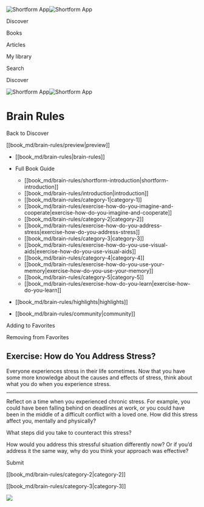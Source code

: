 ![Shortform App](/img/logo.36a2399e.svg)![Shortform App](/img/logo-dark.70c1b072.svg)

Discover

Books

Articles

My library

Search

Discover

![Shortform App](/img/logo.36a2399e.svg)![Shortform App](/img/logo-dark.70c1b072.svg)

# Brain Rules

Back to Discover

[[book_md/brain-rules/preview|preview]]

  * [[book_md/brain-rules|brain-rules]]
  * Full Book Guide

    * [[book_md/brain-rules/shortform-introduction|shortform-introduction]]
    * [[book_md/brain-rules/introduction|introduction]]
    * [[book_md/brain-rules/category-1|category-1]]
    * [[book_md/brain-rules/exercise-how-do-you-imagine-and-cooperate|exercise-how-do-you-imagine-and-cooperate]]
    * [[book_md/brain-rules/category-2|category-2]]
    * [[book_md/brain-rules/exercise-how-do-you-address-stress|exercise-how-do-you-address-stress]]
    * [[book_md/brain-rules/category-3|category-3]]
    * [[book_md/brain-rules/exercise-how-do-you-use-visual-aids|exercise-how-do-you-use-visual-aids]]
    * [[book_md/brain-rules/category-4|category-4]]
    * [[book_md/brain-rules/exercise-how-do-you-use-your-memory|exercise-how-do-you-use-your-memory]]
    * [[book_md/brain-rules/category-5|category-5]]
    * [[book_md/brain-rules/exercise-how-do-you-learn|exercise-how-do-you-learn]]
  * [[book_md/brain-rules/highlights|highlights]]
  * [[book_md/brain-rules/community|community]]



Adding to Favorites 

Removing from Favorites 

## Exercise: How do You Address Stress?

Everyone experiences stress in their life sometimes. Now that you have some more knowledge about the causes and effects of stress, think about what you do when you experience stress.

* * *

Reflect on a time when you experienced chronic stress. For example, you could have been falling behind on deadlines at work, or you could have been in the middle of a difficult conflict with a loved one. How did this stress affect you, mentally and physically?

What steps did you take to counteract this stress?

How would you address this stressful situation differently now? Or if you’d address it the same way, why do you think your approach was effective?

Submit 

[[book_md/brain-rules/category-2|category-2]]

[[book_md/brain-rules/category-3|category-3]]

![](https://bat.bing.com/action/0?ti=56018282&Ver=2&mid=dce1e039-7b9d-4f27-9922-24f7924fe32a&sid=49fff5b0636c11eeb9c611038afc8668&vid=4a005010636c11ee80c703d4c4a7acd5&vids=0&msclkid=N&pi=0&lg=en-US&sw=800&sh=600&sc=24&nwd=1&tl=Shortform%20%7C%20Book&p=https%3A%2F%2Fwww.shortform.com%2Fapp%2Fbook%2Fbrain-rules%2Fexercise-how-do-you-address-stress&r=&lt=426&evt=pageLoad&sv=1&rn=729699)
